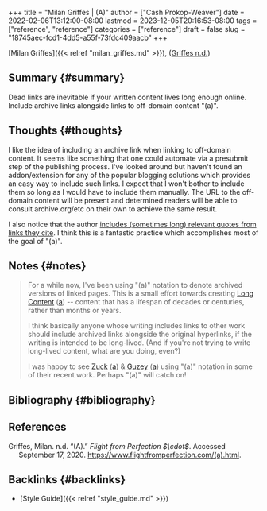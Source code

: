 +++
title = "Milan Griffes | (A)"
author = ["Cash Prokop-Weaver"]
date = 2022-02-06T13:12:00-08:00
lastmod = 2023-12-05T20:16:53-08:00
tags = ["reference", "reference"]
categories = ["reference"]
draft = false
slug = "18745aec-fcd1-4dd5-a55f-73fdc409aacb"
+++

[Milan Griffes]({{< relref "milan_griffes.md" >}}), (<a href="#citeproc_bib_item_1">Griffes n.d.</a>)


## Summary {#summary}

Dead links are inevitable if your written content lives long enough online. Include archive links alongside links to off-domain content "(a)".


## Thoughts {#thoughts}

I like the idea of including an archive link when linking to off-domain content. It seems like something that one could automate via a presubmit step of the publishing process. I've looked around but haven't found an addon/extension for any of the popular blogging solutions which provides an easy way to include such links. I expect that I won't bother to include them so long as I would have to include them manually. The URL to the off-domain content will be present and determined readers will be able to consult archive.org/etc on their own to achieve the same result.

I also notice that the author [includes (sometimes long) relevant quotes from links they cite](https://www.flightfromperfection.com/the-best-explanation-of-modern-monetary-theory.html). I think this is a fantastic practice which accomplishes most of the goal of "(a)".


## Notes {#notes}

> For a while now, I've been using "(a)" notation to denote archived versions of linked pages. This is a small effort towards creating [Long Content](https://www.gwern.net/About#long-content) ([a](https://web.archive.org/web/20190131084052/https://www.gwern.net/About)) -- content that has a lifespan of decades or centuries, rather than months or years.
>
> I think basically anyone whose writing includes links to other work should include archived links alongside the original hyperlinks, if the writing is intended to be long-lived. (And if you're not trying to write long-lived content, what are you doing, even?)
>
> I was happy to see [Zuck](https://www.andzuck.com/people/peoplewhointerestme/) ([a](http://archive.fo/jPk3I)) &amp; [Guzey](https://guzey.com/why-we-underappreciate-technological-progress/) ([a](https://web.archive.org/web/20191013172904/https://guzey.com/why-we-underappreciate-technological-progress/)) using "(a)" notation in some of their recent work. Perhaps "(a)" will catch on!


## Bibliography {#bibliography}

## References

<style>.csl-entry{text-indent: -1.5em; margin-left: 1.5em;}</style><div class="csl-bib-body">
  <div class="csl-entry"><a id="citeproc_bib_item_1"></a>Griffes, Milan. n.d. “(A).” <i>Flight from Perfection $\cdot$</i>. Accessed September 17, 2020. <a href="https://www.flightfromperfection.com/(a).html">https://www.flightfromperfection.com/(a).html</a>.</div>
</div>


## Backlinks {#backlinks}

-   [Style Guide]({{< relref "style_guide.md" >}})
